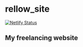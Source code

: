 # rellow_site
[![Netlify Status](https://api.netlify.com/api/v1/badges/e6b774d1-36a7-4fc6-83ad-61f7d0cfc23b/deploy-status)](https://app.netlify.com/sites/suspicious-mccarthy-001947/deploys)

## My freelancing website
